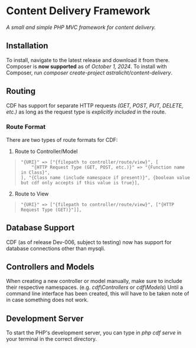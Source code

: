 # Content Delivery Framework
*A small and simple PHP MVC framework for content delivery.*

## Installation
To install, navigate to the latest release and download it from there. Composer is **now supported** as of _October 1, 2024_. To install with Composer, run _composer create-project astralicht/content-delivery_.

## Routing
CDF has support for separate HTTP requests *(GET, POST, PUT, DELETE, etc.)* as long as the request type is *explicitly included* in the route.
### Route Format
There are two types of route formats for CDF:

 1. Route to Controller/Model
>     "{URI}" => ["{filepath to controller/route/view}", [
>         "{HTTP Request Type (GET, POST, etc.)}" => "{Function name in Class}",
>     ], "{Class name (include namespace if present)}", {boolean value but cdf only accepts if this value is true}],
 2. Route to View
>     "{URI}" => ["{filepath to controller/route/view}", ["{HTTP Request Type (GET)}"]],

## Database Support
CDF (as of release Dev-006, subject to testing) now has support for database connections other than mysqli.

## Controllers and Models
When creating a new controller or model manually, make sure to include their respective namespaces. (e.g. _cdf\Controllers_ or _cdf\Models_)
Until a command line interface has been created, this will have to be taken note of in case something does not work.

## Development Server
To start the PHP's development server, you can type in _php cdf serve_ in your terminal in the correct directory.

